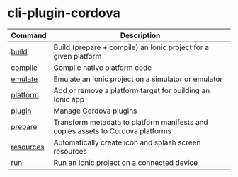 
# cli-plugin-cordova

Command | Description
------- | -----------
[build](build.md) | Build (prepare + compile) an Ionic project for a given platform
[compile](compile.md) | Compile native platform code
[emulate](emulate.md) | Emulate an Ionic project on a simulator or emulator
[platform](platform.md) | Add or remove a platform target for building an Ionic app
[plugin](plugin.md) | Manage Cordova plugins
[prepare](prepare.md) | Transform metadata to platform manifests and copies assets to Cordova platforms
[resources](resources.md) | Automatically create icon and splash screen resources
[run](run.md) | Run an Ionic project on a connected device
